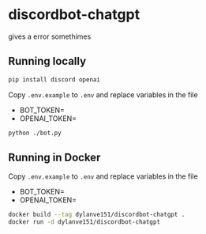 # discordbot-chatgpt
gives a error somethimes

## Running locally

```bash
pip install discord openai
```

Copy `.env.example` to `.env` and replace variables in the file
* BOT_TOKEN=
* OPENAI_TOKEN=

```bash
python ./bot.py
```

## Running in Docker

Copy `.env.example` to `.env` and replace variables in the file
* BOT_TOKEN=
* OPENAI_TOKEN=

```bash
docker build --tag dylanve151/discordbot-chatgpt .
docker run -d dylanve151/discordbot-chatgpt
```